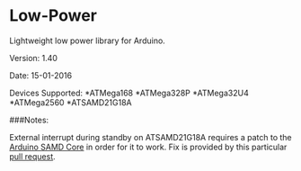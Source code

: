 # Low-Power
Lightweight low power library for Arduino.

Version: 1.40

Date: 15-01-2016

Devices Supported:
*ATMega168
*ATMega328P
*ATMega32U4
*ATMega2560
*ATSAMD21G18A

###Notes:

External interrupt during standby on ATSAMD21G18A requires a patch to the <a href="https://github.com/arduino/ArduinoCore-samd">Arduino SAMD Core</a> in order for it to work. Fix is provided by this particular <a href="https://github.com/arduino/ArduinoCore-samd/pull/90">pull request</a>.
